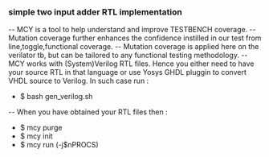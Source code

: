 ### simple two input adder RTL implementation

-- MCY is a tool to help understand and improve TESTBENCH coverage.
-- Mutation coverage further enhances the confidence instilled in our test from line,toggle,functional coverage.
-- Mutation coverage is applied here on the verilator tb, but can be tailored to any functional testing methodology.
-- MCY works with (System)Verilog RTL files. Hence you either need to have your source RTL in that language or use Yosys GHDL pluggin to convert VHDL source to Verilog. In such case run :

- $ bash gen_verilog.sh 

-- When you have obtained your RTL files then : 
- $ mcy purge
- $ mcy init
- $ mcy run (-j$nPROCS)

